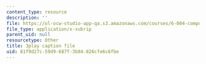 ```yaml
---
content_type: resource
description: ''
file: https://ol-ocw-studio-app-qa.s3.amazonaws.com/courses/6-004-computation-structures-spring-2017/81f9d27c59d9687f3b84826cfe6c6fbe_J6rzqMwDUmM.srt
file_type: application/x-subrip
parent_uid: null
resourcetype: Other
title: 3play caption file
uid: 81f9d27c-59d9-687f-3b84-826cfe6c6fbe
---
```

